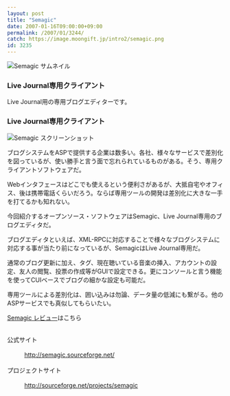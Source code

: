 ```yaml
---
layout: post
title: "Semagic"
date: 2007-01-16T09:00:00+09:00
permalink: /2007/01/3244/
catch: https://image.moongift.jp/intro2/semagic.png
id: 3235
---
```

 ![Semagic サムネイル](https://image.moongift.jp/intro2/semagic.t.png "Semagic サムネイル")
  

### Live Journal専用クライアント
  
Live Journal用の専用ブログエディターです。  
<!--more-->  

### Live Journal専用クライアント
  

![Semagic スクリーンショット](https://image.moongift.jp/intro2/semagic.png "Semagic スクリーンショット")

  

ブログシステムをASPで提供する企業は数多い。各社、様々なサービスで差別化を図っているが、使い勝手と言う面で忘れられているものがある。そう、専用クライアントソフトウェアだ。

  

Webインタフェースはどこでも使えるという便利さがあるが、大抵自宅やオフィス、後は携帯電話くらいだろう。ならば専用ツールの開発は差別化に大きな一手を打てるかも知れない。

  

今回紹介するオープンソース・ソフトウェアはSemagic、Live Journal専用のブログエディタだ。

  

ブログエディタといえば、XML-RPCに対応することで様々なブログシステムに対応する事が当たり前になっているが、SemagicはLive Journal専用だ。

  

通常のブログ更新に加え、タグ、現在聴いている音楽の挿入、アカウントの設定、友人の閲覧、投票の作成等がGUIで設定できる。更にコンソールと言う機能を使ってCUIベースでブログの細かな設定も可能だ。

  

専用ツールによる差別化は、囲い込みは勿論、データ量の低減にも繋がる。他のASPサービスでも真似してもらいたい。

  

[Semagic レビュー](http://oss.moongift.jp/review/i-3257.html)はこちら

  
<dl>
<br><dt>公式サイト</dt>
<br><dd><a href="http://semagic.sourceforge.net/" target="_blank">http://semagic.sourceforge.net/</a></dd>
<br><dt>プロジェクトサイト</dt>
<br><dd><a href="http://sourceforge.net/projects/semagic" target="_blank">http://sourceforge.net/projects/semagic</a></dd>
<br>
</dl>